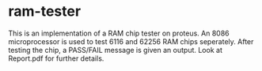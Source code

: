 # ram-tester
This is an implementation of a RAM chip tester on proteus. An 8086 microprocessor is used to test 6116 and 62256 RAM chips seperately. After testing the chip, a PASS/FAIL message is given an output. Look at Report.pdf for further details.
